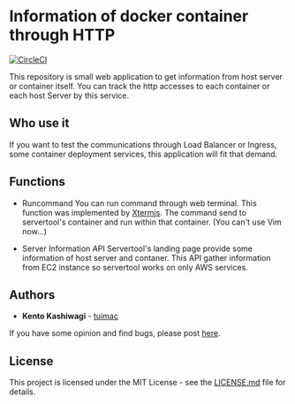 # Information of docker container through HTTP

[![CircleCI](https://circleci.com/gh/tuimac/servertools.svg?style=shield)](https://circleci.com/gh/tuimac/servertools)

This repository is small web application to get information from host server or container itself.
You can track the http accesses to each container or each host Server by this service.

## Who use it

If you want to test the communications through Load Balancer or Ingress, some container deployment services, this application will fit that demand.

## Functions
- Runcommand
You can run command through web terminal. This function was implemented by [Xtermjs](https://xtermjs.org/).
The command send to servertool's container and run within that container.
(You can't use Vim now...)

- Server Information API
Servertool's landing page provide some information of host server and contaner. This API gather information from EC2 instance so servertool works on only AWS services.

## Authors

* **Kento Kashiwagi** - [tuimac](https://github.com/tuimac)

If you have some opinion and find bugs, please post [here](https://github.com/tuimac/servertools/issues).

## License

This project is licensed under the MIT License - see the [LICENSE.md](https://github.com/tuimac/servertools/LICENSE.md) file for details.
